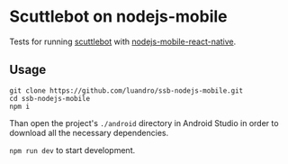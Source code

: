 # Scuttlebot on nodejs-mobile

Tests for running [scuttlebot](https://github.com/ssbc/scuttlebot) with [nodejs-mobile-react-native](https://github.com/janeasystems/nodejs-mobile-react-native).

## Usage
```
git clone https://github.com/luandro/ssb-nodejs-mobile.git
cd ssb-nodejs-mobile
npm i
```

Than open the project's `./android` directory in Android Studio in order to download all the necessary dependencies.

`npm run dev` to start development.